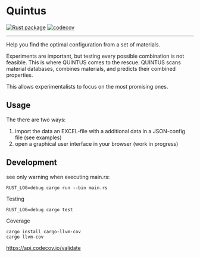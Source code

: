 # Quintus

[![Rust package](https://github.com/willi-z/quintus/actions/workflows/test.yaml/badge.svg)](https://github.com/willi-z/quintus/actions/workflows/test.yaml)
[![codecov](https://codecov.io/gh/willi-z/quintus/branch/master/graph/badge.svg?token=TM9VDQMA4L)](https://codecov.io/gh/willi-z/quintus)

---

Help you find the optimal configuration from a set of materials.

Experiments are important, but testing every possible combination is not feasible. This is where QUINTUS comes to the rescue. QUINTUS scans material databases, combines materials, and predicts their combined properties.

This allows experimentalists to focus on the most promising ones.


## Usage

The there are two ways:
1. import the data an EXCEL-file with a additional data in a JSON-config file (see examples)
2. open a graphical user interface in your browser (work in progress)


## Development

see only warning when executing main.rs:
```
RUST_LOG=debug cargo run --bin main.rs
```

Testing
```
RUST_LOG=debug cargo test
```

Coverage
```
cargo install cargo-llvm-cov
cargo llvm-cov
```
https://api.codecov.io/validate
